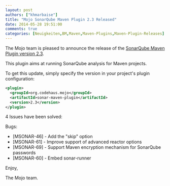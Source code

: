 ```yaml
---
layout: post
authors: ["khmarbaise"]
title: "Mojo SonarQube Maven Plugin 2.3 Released"
date: 2014-05-28 19:51:00
comments: true
categories: [Neuigkeiten,BM,Maven,Maven-Plugins,Maven-Plugin-Releases]
---
```

The Mojo team is pleased to announce the release of the 
[SonarQube Maven Plugin version 2.3](http://mojo.codehaus.org/sonar-maven-plugin/).

This plugin aims at running SonarQube analysis for Maven projects.


To get this update, simply specify the version in your project's plugin configuration:

```xml
<plugin>
  <groupId>org.codehaus.mojo</groupId>
  <artifactId>sonar-maven-plugin</artifactId>
  <version>2.3</version>
</plugin>
```
<!-- more -->

4 Issues have been solved:

Bugs:

* [MSONAR-46] - Add the "skip" option
* [MSONAR-61] - Improve support of advanced reactor options
* [MSONAR-69] - Support Maven encryption mechanism for SonarQube passwords
* [MSONAR-60] - Embed sonar-runner

Enjoy,

The Mojo team.
